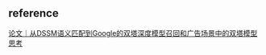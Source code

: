 ## 

&nbsp;
## reference
[论文｜从DSSM语义匹配到Google的双塔深度模型召回和广告场景中的双塔模型思考](https://mp.weixin.qq.com/s/fD8Pbm9jcB_rT9n6jJKd0g)
